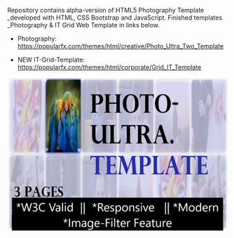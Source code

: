 Repository contains alpha-version of HTML5 Photography Template _developed with HTML, CSS Bootstrap and JavaScript.
Finished templates _Photography & IT Grid Web Template in links below.


+ Photography: https://popularfx.com/themes/html/creative/Photo_Ultra_Two_Template

+ NEW IT-Grid-Template: https://popularfx.com/themes/html/corporate/Grid_IT_Template

![](preview.png)
